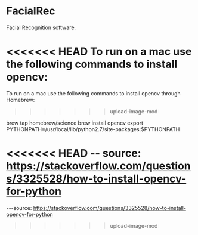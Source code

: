 # FacialRec
Facial Recognition software.

<<<<<<< HEAD
To run on a mac use the following commands to install opencv:
=======

To run on a mac use the following commands to install opencv through Homebrew:
>>>>>>> upload-image-mod

brew tap homebrew/science
brew install opencv
export PYTHONPATH=/usr/local/lib/python2.7/site-packages:$PYTHONPATH

<<<<<<< HEAD
-- source: https://stackoverflow.com/questions/3325528/how-to-install-opencv-for-python
=======
---source: https://stackoverflow.com/questions/3325528/how-to-install-opencv-for-python
>>>>>>> upload-image-mod
